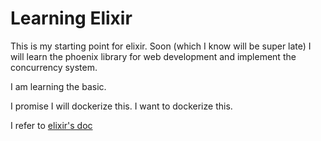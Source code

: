 # Learning Elixir

This is my starting point for elixir. Soon (which I know will be super late) I will learn the phoenix library for web development and implement the concurrency system.

I am learning the basic.

I promise I will dockerize this. I want to dockerize this.

I refer to [elixir's doc](https://hexdocs.pm/elixir/Kernel.html)